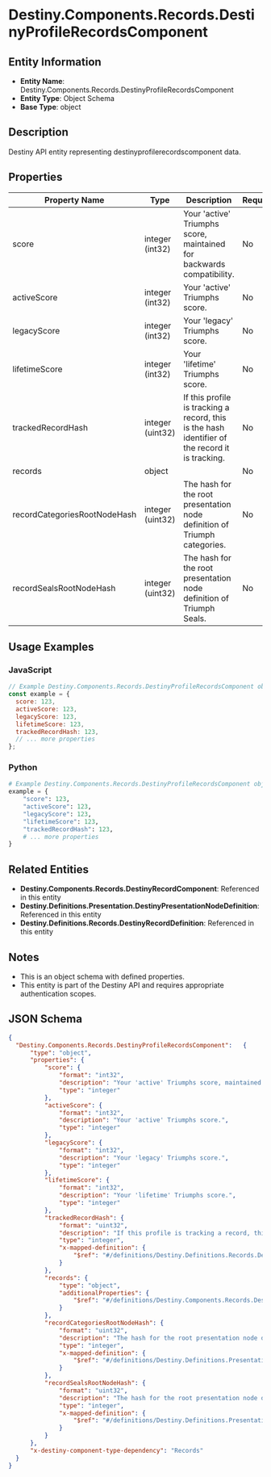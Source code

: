 # Destiny.Components.Records.DestinyProfileRecordsComponent

## Entity Information
- **Entity Name**: Destiny.Components.Records.DestinyProfileRecordsComponent
- **Entity Type**: Object Schema
- **Base Type**: object

## Description
Destiny API entity representing destinyprofilerecordscomponent data.

## Properties

| Property Name | Type | Description | Required |
|---------------|------|-------------|----------|
| score | integer (int32) | Your 'active' Triumphs score, maintained for backwards compatibility. | No |
| activeScore | integer (int32) | Your 'active' Triumphs score. | No |
| legacyScore | integer (int32) | Your 'legacy' Triumphs score. | No |
| lifetimeScore | integer (int32) | Your 'lifetime' Triumphs score. | No |
| trackedRecordHash | integer (uint32) | If this profile is tracking a record, this is the hash identifier of the record it is tracking. | No |
| records | object |  | No |
| recordCategoriesRootNodeHash | integer (uint32) | The hash for the root presentation node definition of Triumph categories. | No |
| recordSealsRootNodeHash | integer (uint32) | The hash for the root presentation node definition of Triumph Seals. | No |

## Usage Examples

### JavaScript
```javascript
// Example Destiny.Components.Records.DestinyProfileRecordsComponent object
const example = {
  score: 123,
  activeScore: 123,
  legacyScore: 123,
  lifetimeScore: 123,
  trackedRecordHash: 123,
  // ... more properties
};
```

### Python
```python
# Example Destiny.Components.Records.DestinyProfileRecordsComponent object
example = {
    "score": 123,
    "activeScore": 123,
    "legacyScore": 123,
    "lifetimeScore": 123,
    "trackedRecordHash": 123,
    # ... more properties
}
```

## Related Entities
- **Destiny.Components.Records.DestinyRecordComponent**: Referenced in this entity
- **Destiny.Definitions.Presentation.DestinyPresentationNodeDefinition**: Referenced in this entity
- **Destiny.Definitions.Records.DestinyRecordDefinition**: Referenced in this entity

## Notes
- This is an object schema with defined properties.
- This entity is part of the Destiny API and requires appropriate authentication scopes.

## JSON Schema
```json
{
  "Destiny.Components.Records.DestinyProfileRecordsComponent":   {
      "type": "object",
      "properties": {
          "score": {
              "format": "int32",
              "description": "Your 'active' Triumphs score, maintained for backwards compatibility.",
              "type": "integer"
          },
          "activeScore": {
              "format": "int32",
              "description": "Your 'active' Triumphs score.",
              "type": "integer"
          },
          "legacyScore": {
              "format": "int32",
              "description": "Your 'legacy' Triumphs score.",
              "type": "integer"
          },
          "lifetimeScore": {
              "format": "int32",
              "description": "Your 'lifetime' Triumphs score.",
              "type": "integer"
          },
          "trackedRecordHash": {
              "format": "uint32",
              "description": "If this profile is tracking a record, this is the hash identifier of the record it is tracking.",
              "type": "integer",
              "x-mapped-definition": {
                  "$ref": "#/definitions/Destiny.Definitions.Records.DestinyRecordDefinition"
              }
          },
          "records": {
              "type": "object",
              "additionalProperties": {
                  "$ref": "#/definitions/Destiny.Components.Records.DestinyRecordComponent"
              }
          },
          "recordCategoriesRootNodeHash": {
              "format": "uint32",
              "description": "The hash for the root presentation node definition of Triumph categories.",
              "type": "integer",
              "x-mapped-definition": {
                  "$ref": "#/definitions/Destiny.Definitions.Presentation.DestinyPresentationNodeDefinition"
              }
          },
          "recordSealsRootNodeHash": {
              "format": "uint32",
              "description": "The hash for the root presentation node definition of Triumph Seals.",
              "type": "integer",
              "x-mapped-definition": {
                  "$ref": "#/definitions/Destiny.Definitions.Presentation.DestinyPresentationNodeDefinition"
              }
          }
      },
      "x-destiny-component-type-dependency": "Records"
  }
}
```
